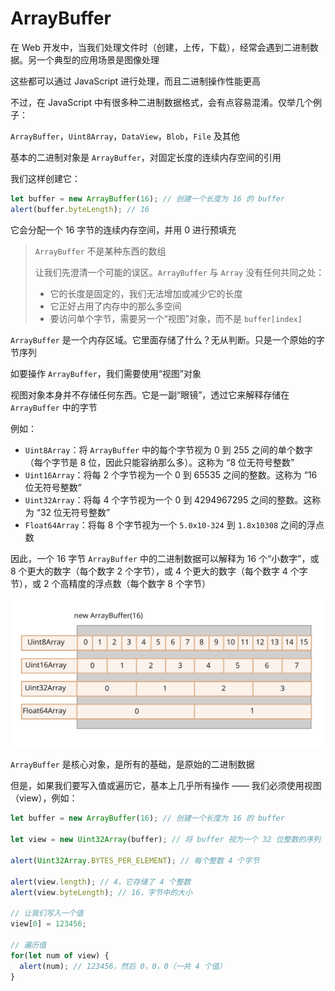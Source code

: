 # ArrayBuffer

在 Web 开发中，当我们处理文件时（创建，上传，下载），经常会遇到二进制数据。另一个典型的应用场景是图像处理

这些都可以通过 JavaScript 进行处理，而且二进制操作性能更高

不过，在 JavaScript 中有很多种二进制数据格式，会有点容易混淆。仅举几个例子：

`ArrayBuffer`，`Uint8Array`，`DataView`，`Blob`，`File` 及其他

基本的二进制对象是 `ArrayBuffer`，对固定长度的连续内存空间的引用

我们这样创建它：

```js
let buffer = new ArrayBuffer(16); // 创建一个长度为 16 的 buffer
alert(buffer.byteLength); // 16
```

它会分配一个 16 字节的连续内存空间，并用 0 进行预填充

> `ArrayBuffer` 不是某种东西的数组
>
> 让我们先澄清一个可能的误区。`ArrayBuffer` 与 `Array` 没有任何共同之处：
>
> - 它的长度是固定的，我们无法增加或减少它的长度
> - 它正好占用了内存中的那么多空间
> - 要访问单个字节，需要另一个“视图”对象，而不是 `buffer[index]`

`ArrayBuffer` 是一个内存区域。它里面存储了什么？无从判断。只是一个原始的字节序列

如要操作 `ArrayBuffer`，我们需要使用“视图”对象

视图对象本身并不存储任何东西。它是一副“眼镜”，透过它来解释存储在 `ArrayBuffer` 中的字节

例如：

- `Uint8Array`：将 `ArrayBuffer` 中的每个字节视为 0 到 255 之间的单个数字（每个字节是 8 位，因此只能容纳那么多）。这称为 “8 位无符号整数”
- `Uint16Array`：将每 2 个字节视为一个 0 到 65535 之间的整数。这称为 “16 位无符号整数”
- `Uint32Array`：将每 4 个字节视为一个 0 到 4294967295 之间的整数。这称为 “32 位无符号整数”
- `Float64Array`：将每 8 个字节视为一个 `5.0x10-324` 到 `1.8x10308` 之间的浮点数

因此，一个 16 字节 `ArrayBuffer` 中的二进制数据可以解释为 16 个“小数字”，或 8 个更大的数字（每个数字 2 个字节），或 4 个更大的数字（每个数字 4 个字节），或 2 个高精度的浮点数（每个数字 8 个字节）

![arraybuffer-views](./images/arraybuffer-views.svg)

`ArrayBuffer` 是核心对象，是所有的基础，是原始的二进制数据

但是，如果我们要写入值或遍历它，基本上几乎所有操作 —— 我们必须使用视图（view），例如：

```js
let buffer = new ArrayBuffer(16); // 创建一个长度为 16 的 buffer

let view = new Uint32Array(buffer); // 将 buffer 视为一个 32 位整数的序列

alert(Uint32Array.BYTES_PER_ELEMENT); // 每个整数 4 个字节

alert(view.length); // 4，它存储了 4 个整数
alert(view.byteLength); // 16，字节中的大小

// 让我们写入一个值
view[0] = 123456;

// 遍历值
for(let num of view) {
  alert(num); // 123456，然后 0，0，0（一共 4 个值）
}
```

